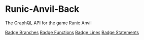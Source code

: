 # Runic-Anvil-Back
The GraphQL API for the game Runic Anvil

[Badge Branches](coverage/badge-branches.svg) [Badge Functions](coverage/badge-functions.svg) [Badge Lines](coverage/badge-lines.svg) [Badge Statements](coverage/badge-statements.svg)
